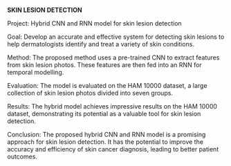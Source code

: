 **SKIN LESION DETECTION**

Project: Hybrid CNN and RNN model for skin lesion detection

Goal: Develop an accurate and effective system for detecting skin lesions to help dermatologists identify and treat a variety of skin conditions.

Method: The proposed method uses a pre-trained CNN to extract features from skin lesion photos. These features are then fed into an RNN for temporal modelling.

Evaluation: The model is evaluated on the HAM 10000 dataset, a large collection of skin lesion photos divided into seven groups.

Results: The hybrid model achieves impressive results on the HAM 10000 dataset, demonstrating its potential as a valuable tool for skin lesion detection.

Conclusion: The proposed hybrid CNN and RNN model is a promising approach for skin lesion detection. It has the potential to improve the accuracy and efficiency of skin cancer diagnosis, leading to better patient outcomes.
